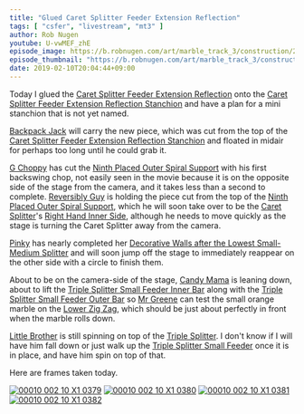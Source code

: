 ```yaml
---
title: "Glued Caret Splitter Feeder Extension Reflection"
tags: [ "csfer", "livestream", "mt3" ]
author: Rob Nugen
youtube: U-vwMEF_zhE
episode_image: https://b.robnugen.com/art/marble_track_3/construction/2019/2019_feb_10_glued_csfer.jpg
episode_thumbnail: "https://b.robnugen.com/art/marble_track_3/construction/2019/thumbs/2019_feb_10_glued_csfer.jpg"
date: 2019-02-10T20:04:44+09:00
---
```


Today I glued the
[Caret Splitter Feeder Extension Reflection](/parts/caret-splitter-feeder-extension-reflection/) onto the
[Caret Splitter Feeder Extension Reflection Stanchion](/parts/caret-splitter-feeder-extension-reflection-stanchion/) and
have a plan for a mini stanchion that is not yet named.

[Backpack Jack](/workers/backpack_jack/) will carry the new piece, which was cut from
the top of the
[Caret Splitter Feeder Extension Reflection Stanchion](/parts/caret-splitter-feeder-extension-reflection-stanchion/) and
floated in midair for perhaps too long until he could grab it.

[G Choppy](/workers/g_choppy/) has cut the
[Ninth Placed Outer Spiral Support](/parts/009p_ninth-placed-outer-spiral-support/) with his first backswing
chop, not easily seen in the movie because it is on the opposite side
of the stage from the camera, and it takes less than a second to
complete.  [Reversibly Guy](/workers/reversible/) is holding the piece cut from the
top of the [Ninth Placed Outer Spiral Support](/parts/009p_ninth-placed-outer-spiral-support/), which he
will soon take over to be the [Caret Splitter](/parts/caret-splitter/)'s
[Right Hand Inner Side](/parts/caret-splitter-right-hand-inner-side/), although he needs to move quickly
as the stage is turning the Caret Splitter away from the camera.

[Pinky](/workers/pinky/) has nearly completed her [Decorative Walls after the Lowest Small-Medium Splitter](/parts/decorative_walls_after_the_lowest_small-medium_splitter/) and
will soon jump off the stage to immediately reappear on the other side
with a circle to finish them.

About to be on the camera-side of the stage, [Candy Mama](/workers/candy_mama/) is
leaning down, about to lift the
[Triple Splitter Small Feeder Inner Bar](/parts/triple-splitter-small-feeder-inner-bar/) along with the
[Triple Splitter Small Feeder Outer Bar](/parts/triple-splitter-small-feeder-outer-bar/) so
[Mr Greene](/workers/mr_greene/) can test the small orange marble on the
[Lower Zig Zag](/parts/lower_zig_zag/), which should be just about perfectly in front
when the marble rolls down.

[Little Brother](/workers/lil_brother/) is still spinning on top of the
[Triple Splitter](/parts/triple_splitter/).  I don't know if I will have him fall down
or just walk up the [Triple Splitter Small Feeder](/parts/triple-splitter-small-feeder/) once it is
in place, and have him spin on top of that.

Here are frames taken today.

[![00010 002 10 X1 0379](//b.robnugen.com/art/marble_track_3/frames/2018/thumbs/00010_002_10_X1_0379.jpg)](//b.robnugen.com/art/marble_track_3/frames/2018/00010_002_10_X1_0379.jpg)
[![00010 002 10 X1 0380](//b.robnugen.com/art/marble_track_3/frames/2018/thumbs/00010_002_10_X1_0380.jpg)](//b.robnugen.com/art/marble_track_3/frames/2018/00010_002_10_X1_0380.jpg)
[![00010 002 10 X1 0381](//b.robnugen.com/art/marble_track_3/frames/2018/thumbs/00010_002_10_X1_0381.jpg)](//b.robnugen.com/art/marble_track_3/frames/2018/00010_002_10_X1_0381.jpg)
[![00010 002 10 X1 0382](//b.robnugen.com/art/marble_track_3/frames/2018/thumbs/00010_002_10_X1_0382.jpg)](//b.robnugen.com/art/marble_track_3/frames/2018/00010_002_10_X1_0382.jpg)
